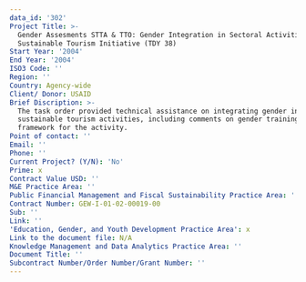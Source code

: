 ```yaml
---
data_id: '302'
Project Title: >-
  Gender Assesments STTA & TTO: Gender Integration in Sectoral Activities:
  Sustainable Tourism Initiative (TDY 38)
Start Year: '2004'
End Year: '2004'
ISO3 Code: ''
Region: ''
Country: Agency-wide
Client/ Donor: USAID
Brief Discription: >-
  The task order provided technical assistance on integrating gender into
  sustainable tourism activities, including comments on gender training and the
  framework for the activity.
Point of contact: ''
Email: ''
Phone: ''
Current Project? (Y/N): 'No'
Prime: x
Contract Value USD: ''
M&E Practice Area: ''
Public Financial Management and Fiscal Sustainability Practice Area: ''
Contract Number: GEW-I-01-02-00019-00
Sub: ''
Link: ''
'Education, Gender, and Youth Development Practice Area': x
Link to the document file: N/A
Knowledge Management and Data Analytics Practice Area: ''
Document Title: ''
Subcontract Number/Order Number/Grant Number: ''
---
```

